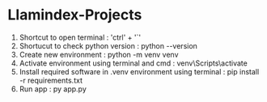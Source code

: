 # Llamindex-Projects

1. Shortcut to open terminal : 'ctrl' + '`'
2. Shortucut to check python version : python --version
3. Create new environment : python -m venv venv 
4. Activate environment using terminal and cmd : venv\Scripts\activate     
5. Install required software in .venv environment using terminal :  pip install -r requirements.txt
6. Run app : py app.py